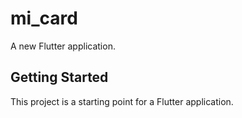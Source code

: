 # mi_card

A new Flutter application.

## Getting Started

This project is a starting point for a Flutter application.

